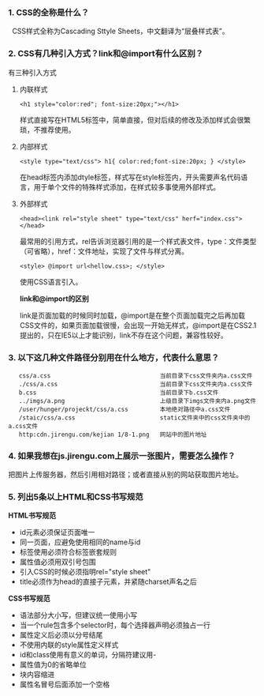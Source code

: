 ### 1. CSS的全称是什么？
  CSS样式全称为Cascading Sttyle Sheets，中文翻译为“层叠样式表”。
  
### 2. CSS有几种引入方式？link和@import有什么区别？

   有三种引入方式
   
   1. 内联样式
   
      `<h1 style="color:red"; font-size:20px;"></h1>`
   
      样式直接写在HTML5标签中，简单直接，但对后续的修改及添加样式会很繁琐，不推荐使用。
   
   2. 内部样式
   
      `<style type="text/css">
      h1{
         color:red;font-size:20px;
         }
       </style>`
       
       在head标签内添加dtyle标签，样式写在style标签内，开头需要声名代码语言，用于单个文件的特殊样式添加，在样式较多事使用外部样式。
       
   3. 外部样式
   
      `<head><link rel="style sheet" type="text/css" herf="index.css"></head>`
      
      最常用的引用方式，rel告诉浏览器引用的是一个样式表文件，type：文件类型（可省略），href：文件地址，实现了文件与样式分离。
      
      `<style>
        @import url<hellow.css>;
       </style>`
       
       使用CSS语言引入。
       
       **link和@import的区别**
       
       link是页面加载的时候同时加载，@import是在整个页面加载完之后再加载CSS文件的，如果页面加载很慢，会出现一开始无样式，@import是在CSS2.1提出的，只在IE5以上才能识别，link不存在这个问题，兼容性较好。
    
### 3. 以下这几种文件路径分别用在什么地方，代表什么意思？
  
       css/a.css                               当前目录下css文件夹内a.css文件   
       ./css/a.css                             当前目录下css文件夹内a.css文件   
       b.css                                   当前目录下b.css文件 
       ../imgs/a.png                           上级目录下imgs文件夹内a.png文件
       /user/hunger/projeckt/css/a.css         本地绝对路径中a.css文件  
       /staic/css/a.css                        static文件夹中的css文件夹中的a.css文件 
       http:cdn.jirengu.com/kejian 1/8-1.png   网站中的图片地址
       
### 4. 如果我想在js.jirengu.com上展示一张图片，需要怎么操作？
    
   把图片上传服务器，然后引用相对路径；或者直接从别的网站获取图片地址。
    
### 5. 列出5条以上HTML和CSS书写规范

   **HTML书写规范**
    
   + id元素必须保证页面唯一
   + 同一页面，应避免使用相同的name与id
   + 标签使用必须符合标签嵌套规则
   + 属性值必须用双引号包围
   + 引入CSS的时候必须指明rel="style sheet"
   + title必须作为head的直接子元素，并紧随charset声名之后
   
  **CSS书写规范**
    
   + 语法部分大小写，但建议统一使用小写
   + 当一个rule包含多个selector时，每个选择器声明必须独占一行
   + 属性定义后必须以分号结尾
   + 不使用内联的style属性定义样式
   + id和class使用有意义的单词，分隔符建议用-
   + 属性值为0的省略单位
   + 块内容缩进
   + 属性名冒号后面添加一个空格
      
